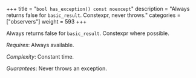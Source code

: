 +++
title = "`bool has_exception() const noexcept`"
description = "Always returns false for `basic_result`. Constexpr, never throws."
categories = ["observers"]
weight = 593
+++

Always returns false for `basic_result`. Constexpr where possible.

*Requires*: Always available.

*Complexity*: Constant time.

*Guarantees*: Never throws an exception.
